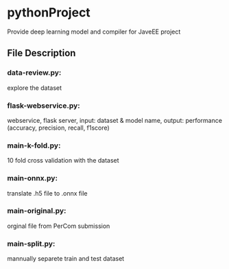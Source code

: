 # pythonProject
Provide deep learning model and compiler for JaveEE project
## File Description
### data-review.py: 
explore the dataset 
### flask-webservice.py: 
webservice, flask server, input: dataset & model name, output: performance (accuracy, precision, recall, f1score)
### main-k-fold.py: 
10 fold cross validation with the dataset
### main-onnx.py:
translate .h5 file to .onnx file
### main-original.py:
orginal file from PerCom submission
### main-split.py:
mannually separete train and test dataset
